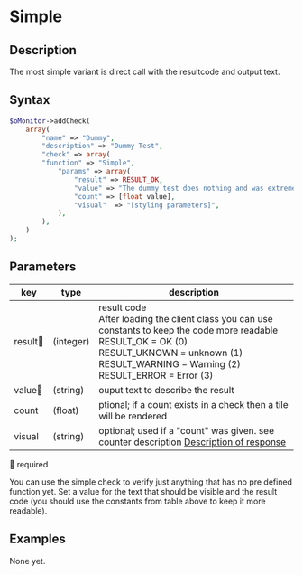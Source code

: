 # Simple #

## Description ##

The most simple variant is direct call with the resultcode and output text.

## Syntax ##

```php
$oMonitor->addCheck(
    array(
        "name" => "Dummy",
        "description" => "Dummy Test",
        "check" => array(
        "function" => "Simple",
            "params" => array(
                "result" => RESULT_OK,
                "value" => "The dummy test does nothing and was extremely successful",
                "count" => [float value],
                "visual"  => "[styling parameters]",
            ),
        ),
    )
);
```

## Parameters ##

| key        | type     | description |
|---         |---       |---
|result🔸    |(integer) | result code<br>After loading the client class you can use constants to keep the code more readable<br>RESULT_OK = OK (0)<br>RESULT_UKNOWN = unknown (1)<br>RESULT_WARNING = Warning (2) <br>RESULT_ERROR = Error (3) |
|value🔸     |(string)  | ouput text to describe the result|
|count       |(float)   | ptional; if a count exists in a check then a tile will be rendered |
|visual      |(string)  | optional; used if a "count" was given. see counter description [Description of response](../../../20_Client/20_Description_of_response.md)|

🔸 required

You can use the simple check to verify just anything that has no pre defined function
yet. Set a value for the text that should be visible and the result code (you should use the constants from table above to keep it more readable).

## Examples ##

None yet.
